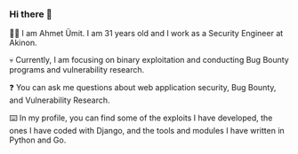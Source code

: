 ### Hi there 👋

👨‍💻 I am Ahmet Ümit. I am 31 years old and I work as a Security Engineer at Akinon.

💀 Currently, I am focusing on binary exploitation and conducting Bug Bounty programs and vulnerability research.

❓ You can ask me questions about web application security, Bug Bounty, and Vulnerability Research.

⌨️ In my profile, you can find some of the exploits I have developed, the ones I have coded with Django, and the tools and modules I have written in Python and Go.

